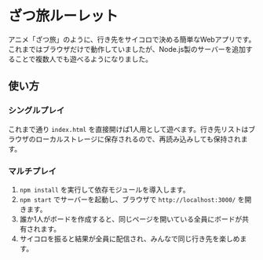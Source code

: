 # ざつ旅ルーレット

アニメ「ざつ旅」のように、行き先をサイコロで決める簡単なWebアプリです。これまではブラウザだけで動作していましたが、Node.js製のサーバーを追加することで複数人でも遊べるようになりました。

## 使い方
### シングルプレイ
これまで通り `index.html` を直接開けば1人用として遊べます。行き先リストはブラウザのローカルストレージに保存されるので、再読み込みしても保持されます。

### マルチプレイ
1. `npm install` を実行して依存モジュールを導入します。
2. `npm start` でサーバーを起動し、ブラウザで `http://localhost:3000/` を開きます。
3. 誰か1人がボードを作成すると、同じページを開いている全員にボードが共有されます。
4. サイコロを振ると結果が全員に配信され、みんなで同じ行き先を楽しめます。
